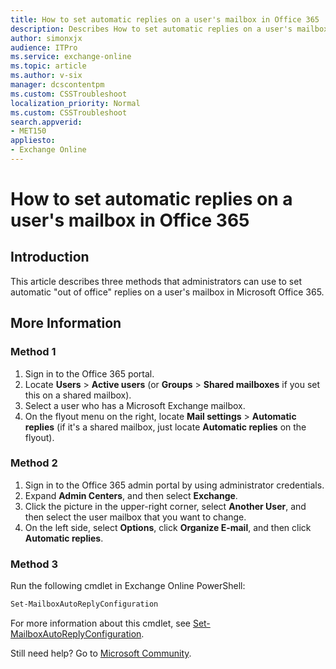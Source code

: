 ```yaml
---
title: How to set automatic replies on a user's mailbox in Office 365
description: Describes How to set automatic replies on a user's mailbox in Office 365.
author: simonxjx
audience: ITPro
ms.service: exchange-online
ms.topic: article
ms.author: v-six
manager: dcscontentpm
ms.custom: CSSTroubleshoot
localization_priority: Normal
ms.custom: CSSTroubleshoot
search.appverid: 
- MET150
appliesto:
- Exchange Online
---
```


# How to set automatic replies on a user's mailbox in Office 365

## Introduction

This article describes three methods that administrators can use to set automatic "out of office" replies on a user's mailbox in Microsoft Office 365.

## More Information

### Method 1

1. Sign in to the Office 365 portal.
1. Locate **Users** > **Active users** (or **Groups** > **Shared mailboxes** if you set this on a shared mailbox).
1. Select a user who has a Microsoft Exchange mailbox. 
1. On the flyout menu on the right, locate **Mail settings** > **Automatic replies** (if it's a shared mailbox, just locate **Automatic replies** on the flyout).

### Method 2

1. Sign in to the Office 365 admin portal by using administrator credentials.
1. Expand **Admin Centers**, and then select **Exchange**.
1. Click the picture in the upper-right corner, select **Another User**, and then select the user mailbox that you want to change.
1. On the left side, select **Options**, click **Organize E-mail**, and then click **Automatic replies**.

### Method 3

Run the following cmdlet in Exchange Online PowerShell:

```powershell
Set-MailboxAutoReplyConfiguration
```
For more information about this cmdlet, see [Set-MailboxAutoReplyConfiguration](https://support.office.com/en-us/article/Automatic-replies-formerly-Out-of-office-assistant-48D40166-0129-4653-98F1-EB85F9BD8C20).

Still need help? Go to [Microsoft Community](https://answers.microsoft.com/).